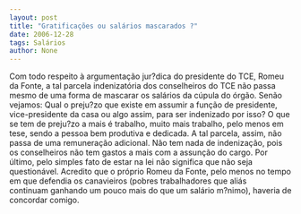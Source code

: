 ```yaml
---
layout: post
title: "Gratificações ou salários mascarados ?"
date: 2006-12-28
tags: Salários
author: None
---
```

Com todo respeito à argumentação jur?dica do presidente do TCE, Romeu da Fonte, a tal parcela indenizatória dos conselheiros do TCE não passa mesmo de uma forma de mascarar os salários da cúpula do órgão.
Senão vejamos: 
Qual o preju?zo que existe em assumir a função de presidente, vice-presidente da casa ou algo assim, para ser indenizado por isso?
O que se tem de preju?zo a mais é trabalho, muito mais trabalho, pelo menos em tese, sendo a pessoa bem produtiva e dedicada.
A tal parcela, assim, não passa de uma remuneração adicional. Não tem nada de indenização, pois os conselheiros não tem gastos a mais com a assunção do cargo.
Por último, pelo simples fato de estar na lei não significa que não seja questionável.
Acredito que o próprio Romeu da Fonte, pelo menos no tempo em que defendia os canavieiros (pobres trabalhadores que aliás continuam&nbsp;ganhando um pouco mais do que um salário m?nimo), haveria de concordar comigo. 